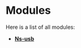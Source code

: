 
# Modules


Here is a list of all modules:


* [**Ns-usb**](group__ns-usb.md) 
    



































